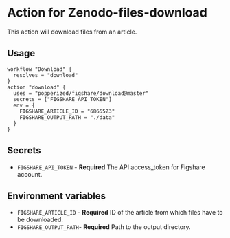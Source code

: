 # Action for Zenodo-files-download
This action will download files from an article.

## Usage

```hcl
workflow "Download" {
  resolves = "download"
}
action "download" {
  uses = "popperized/figshare/download@master"
  secrets = ["FIGSHARE_API_TOKEN"]
  env = {
    FIGSHARE_ARTICLE_ID = "6865523"
    FIGSHARE_OUTPUT_PATH = "./data"
  }
}
```
## Secrets
* `FIGSHARE_API_TOKEN` - **Required** The API access_token for Figshare account.

## Environment variables
* `FIGSHARE_ARTICLE_ID` - **Required** ID of the article from which files have to be downloaded.
* `FIGSHARE_OUTPUT_PATH`- **Required** Path to the output directory.
